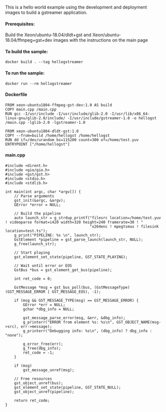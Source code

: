 This is a hello world example using the development and deployment images to build a gstreamer application.

#### Prerequisites: ####
Build the Xeon/ubuntu-18.04/dldt+gst and Xeon/ubuntu-18.04/ffmpeg+gst+dev images with the instructions on the main page


#### To build the sample: ####
```
docker build . --tag hellogstreamer
```

#### To run the sample: ####
```
docker run --rm hellogstreamer
```

#### Dockerfile ####
```
FROM xeon-ubuntu1804-ffmpeg-gst-dev:1.0 AS build
COPY main.cpp /main.cpp
RUN gcc -I/usr/include -I/usr/include/glib-2.0 -I/usr/lib/x86_64-linux-gnu/glib-2.0/include/ -I/usr/include/gstreamer-1.0 -o hellogst /main.cpp -lglib-2.0 -lgstreamer-1.0

FROM xeon-ubuntu1804-dldt-gst:1.0
COPY --from=build /home/hellogst /home/hellogst
RUN dd if=/dev/urandom bs=115200 count=300 of=/home/test.yuv
ENTRYPOINT ["/home/hellogst"]
```

#### main.cpp ####
```
#include <dirent.h>
#include <gio/gio.h>
#include <gst/gst.h>
#include <stdio.h>
#include <stdlib.h>

int main(int argc, char *argv[]) {
    // Parse arguments
    gst_init(&argc, &argv);
    GError *error = NULL;

    // Build the pipeline
    auto launch_str = g_strdup_printf("filesrc location=/home/test.yuv ! videoparse format=i420 width=320 height=240 framerate=30 ! "
                                      "x264enc ! mpegtsmux ! filesink location=test.ts");
    g_print("PIPELINE: %s \n", launch_str);
    GstElement *pipeline = gst_parse_launch(launch_str, NULL);
    g_free(launch_str);

    // Start playing
    gst_element_set_state(pipeline, GST_STATE_PLAYING);

    // Wait until error or EOS
    GstBus *bus = gst_element_get_bus(pipeline);

    int ret_code = 0;

    GstMessage *msg = gst_bus_poll(bus, (GstMessageType)(GST_MESSAGE_ERROR | GST_MESSAGE_EOS), -1);

    if (msg && GST_MESSAGE_TYPE(msg) == GST_MESSAGE_ERROR) {
        GError *err = NULL;
        gchar *dbg_info = NULL;

        gst_message_parse_error(msg, &err, &dbg_info);
        g_printerr("ERROR from element %s: %s\n", GST_OBJECT_NAME(msg->src), err->message);
        g_printerr("Debugging info: %s\n", (dbg_info) ? dbg_info : "none");

        g_error_free(err);
        g_free(dbg_info);
        ret_code = -1;
    }

    if (msg)
        gst_message_unref(msg);

    // Free resources
    gst_object_unref(bus);
    gst_element_set_state(pipeline, GST_STATE_NULL);
    gst_object_unref(pipeline);

    return ret_code;
}
```

